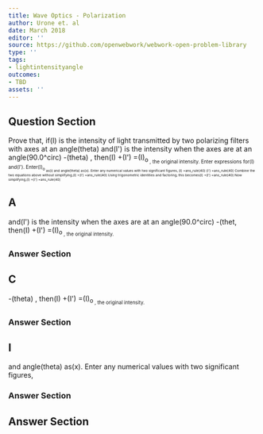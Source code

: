 ```yaml
---
title: Wave Optics - Polarization
author: Urone et. al
date: March 2018
editor: ''
source: https://github.com/openwebwork/webwork-open-problem-library
type: ''
tags:
- lightintensityangle
outcomes:
- TBD
assets: ''
---
```


## Question Section 

Prove that, if(I) is the intensity of light transmitted by two polarizing filters with axes at an angle(theta) and(I') is the intensity when the axes are at an angle(90.0^circ) -(theta) , then(I) +(I') =(I)<sub>o<sub> , the original intensity. 
Enter expressions for(I) and(I'). Enter(I)<sub>o<sub> as(i) and angle(theta) as(x). Enter any numerical values with two significant figures,
(I) =ans_rule(40)
(I') =ans_rule(40)
Combine the two equations above without simplifying,(I) +(I') =ans_rule(40)
Using trigonometric identities and factoring, this becomes(I) +(I') =ans_rule(40)
Now simplifying,(I) +(I') =ans_rule(40)
## A
and(I') is the intensity when the axes are at an angle(90.0^circ) -(thet, then(I) +(I') =(I)<sub>o<sub> , the original intensity. 
### Answer Section
## C
-(theta) , then(I) +(I') =(I)<sub>o<sub> , the original intensity. 
### Answer Section
## I
and angle(theta) as(x). Enter any numerical values with two significant figures,
### Answer Section


## Answer Section

